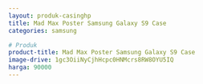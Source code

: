 ```yaml
---
layout: produk-casinghp
title: Mad Max Poster Samsung Galaxy S9 Case
categories: samsung

# Produk
product-title: Mad Max Poster Samsung Galaxy S9 Case
image-drive: 1gc3OiiNyCjhHcpc0HNMcrs8RW8OYU5IQ
harga: 90000
---
```

